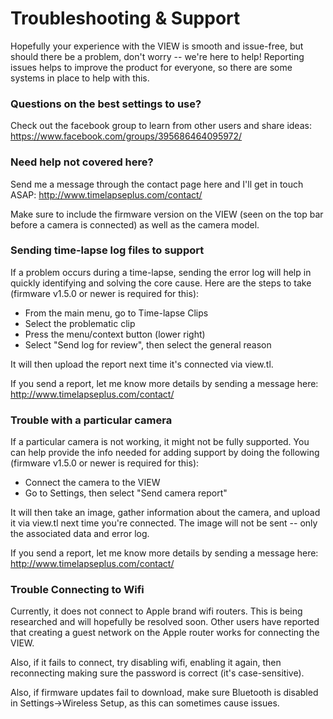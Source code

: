# Troubleshooting & Support

Hopefully your experience with the VIEW is smooth and issue-free, but should there be a problem, don't worry -- we're here to help!  Reporting issues helps to improve the product for everyone, so there are some systems in place to help with this.

### Questions on the best settings to use?
Check out the facebook group to learn from other users and share ideas: <https://www.facebook.com/groups/395686464095972/>

### Need help not covered here?
Send me a message through the contact page here and I'll get in touch ASAP: <http://www.timelapseplus.com/contact/>

Make sure to include the firmware version on the VIEW (seen on the top bar before a camera is connected) as well as the camera model.

### Sending time-lapse log files to support
If a problem occurs during a time-lapse, sending the error log will help in quickly identifying and solving the core cause.  Here are the steps to take (firmware v1.5.0 or newer is required for this):

- From the main menu, go to Time-lapse Clips
- Select the problematic clip
- Press the menu/context button (lower right)
- Select "Send log for review", then select the general reason

It will then upload the report next time it's connected via view.tl.

If you send a report, let me know more details by sending a message here: <http://www.timelapseplus.com/contact/>

### Trouble with a particular camera
If a particular camera is not working, it might not be fully supported.  You can help provide the info needed for adding support by doing the following (firmware v1.5.0 or newer is required for this):

- Connect the camera to the VIEW
- Go to Settings, then select "Send camera report"

It will then take an image, gather information about the camera, and upload it via view.tl next time you're connected.  The image will not be sent -- only the associated data and error log.

If you send a report, let me know more details by sending a message here: <http://www.timelapseplus.com/contact/>

### Trouble Connecting to Wifi
Currently, it does not connect to Apple brand wifi routers.  This is being researched and will hopefully be resolved soon.  Other users have reported that creating a guest network on the Apple router works for connecting the VIEW.

Also, if it fails to connect, try disabling wifi, enabling it again, then reconnecting making sure the password is correct (it's case-sensitive).

Also, if firmware updates fail to download, make sure Bluetooth is disabled in Settings->Wireless Setup, as this can sometimes cause issues.